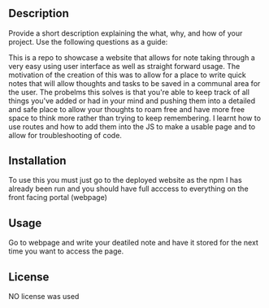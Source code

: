 # <Note Taker>

## Description

Provide a short description explaining the what, why, and how of your project. Use the following questions as a guide:
 
 This is a repo to showcase a website that allows for note taking through a very easy using user interface as well as straight forward usage. The motivation of the creation of this was to allow for a place to write quick notes that will allow thoughts and tasks to be saved in a communal area for the user. The probelms this solves is that you're able to keep track of all things you've added or had in your mind and pushing them into a detailed and safe place to allow your thoughts to roam free and have more free space to think more rather than trying to keep remembering. I learnt how to use routes and how to add them into the JS to make a usable page and to allow for troubleshooting of code. 

## Installation

To use this you must just go to the deployed website as the npm I has already been run and you should have full acccess to everything on the front facing portal (webpage)
 
## Usage

 Go to webpage and write your deatiled note and have it stored for the next time you want to access the page.

## License

NO license was used
